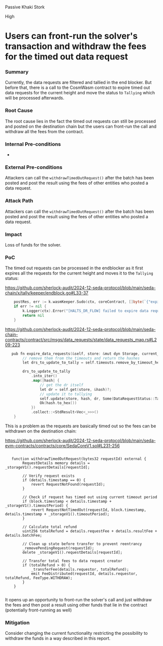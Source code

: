 Passive Khaki Stork

High

# Users can front-run the solver's transaction and withdraw the fees for the timed out data request

### Summary

Currently, the data requests are filtered and tallied in the end blocker. But before that, there is a call to the CosmWasm contract to expire timed out data requests for the current height and move the status to `Tallying` which will be processed afterwards.

### Root Cause

The root cause lies in the fact the timed out requests can still be processed and posted on the destination chain but the users can front-run the call and withdraw all the fees from the contract.

### Internal Pre-conditions

-

### External Pre-conditions

Attackers can call the `withdrawTimedOutRequest()` after the batch has been posted and post the result using the fees of other entities who posted a data request.

### Attack Path

Attackers can call the `withdrawTimedOutRequest()` after the batch has been posted and post the result using the fees of other entities who posted a data request.

### Impact

Loss of funds for the solver.

### PoC

The timed out requests can be processed in the endblocker as it first expires all the requests for the current height and moves it to the `Tallying` status:

https://github.com/sherlock-audit/2024-12-seda-protocol/blob/main/seda-chain/x/tally/keeper/endblock.go#L33-37
```go
	postRes, err := k.wasmKeeper.Sudo(ctx, coreContract, []byte(`{"expire_data_requests":{}}`))
	if err != nil {
		k.Logger(ctx).Error("[HALTS_DR_FLOW] failed to expire data requests", "err", err)
		return nil
	}
```

https://github.com/sherlock-audit/2024-12-seda-protocol/blob/main/seda-chain-contracts/contract/src/msgs/data_requests/state/data_requests_map.rs#L209-223
```go
   pub fn expire_data_requests(&self, store: &mut dyn Storage, current_height: u64) -> StdResult<Vec<String>> {
        // remove them from the timeouts and return the hashes
        let drs_to_update_to_tally = self.timeouts.remove_by_timeout_height(store, current_height)?;

        drs_to_update_to_tally
            .into_iter()
            .map(|hash| {
                // get the dr itself
                let dr = self.get(store, &hash)?;
                // update it to tallying
                self.update(store, hash, dr, Some(DataRequestStatus::Tallying), current_height, true)?;
                Ok(hash.to_hex())
            })
            .collect::<StdResult<Vec<_>>>()
    }
```

This is a problem as the requests are basically timed out so the fees can be withdrawn on the destination chain:

https://github.com/sherlock-audit/2024-12-seda-protocol/blob/main/seda-evm-contracts/contracts/core/SedaCoreV1.sol#L231-256
```solidity

   function withdrawTimedOutRequest(bytes32 requestId) external {
        RequestDetails memory details = _storageV1().requestDetails[requestId];

        // Verify request exists
        if (details.timestamp == 0) {
            revert RequestNotFound(requestId);
        }

        // Check if request has timed out using current timeout period
        if (block.timestamp < details.timestamp + _storageV1().timeoutPeriod) {
            revert RequestNotTimedOut(requestId, block.timestamp, details.timestamp + _storageV1().timeoutPeriod);
        }

        // Calculate total refund
        uint256 totalRefund = details.requestFee + details.resultFee + details.batchFee;

        // Clean up state before transfer to prevent reentrancy
        _removePendingRequest(requestId);
        delete _storageV1().requestDetails[requestId];

        // Transfer total fees to data request creator
        if (totalRefund > 0) {
            _transferFee(details.requestor, totalRefund);
            emit FeeDistributed(requestId, details.requestor, totalRefund, FeeType.WITHDRAW);
        }
    }


```


It opens up an opportunity to front-run the solver's call and just withdraw the fees and then post a result using other funds that lie in the contract (potentially front-running as well)

### Mitigation

Consider changing the current functionality restricting the possibility to withdraw the funds in a way described in this report.